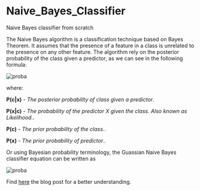 # Naive_Bayes_Classifier
Naive Bayes classifier from scratch

The Naive Bayes algorithm is a classification technique based on Bayes Theorem. It assumes that the presence of a feature in a class is unrelated to the presence on any other feature. The algorithm rely on the posterior probability of the class given a predictor, as we can see in the following formula:

![proba](https://wikimedia.org/api/rest_v1/media/math/render/svg/52bd0ca5938da89d7f9bf388dc7edcbd546c118e)

where:

**P(c\|x)** - *The posterior probability of class given a predictor*.

**P(x\|c)** - *The probability of the predictor X given the class. Also known as Likelihood.*.

**P(c)** - *The prior probability of the class.*.

**P(x)** - *The prior probability of predictor.*.

Or using Bayesian probability terminology, the Guassian Naive Bayes classifier equation can be written as

![proba](https://wikimedia.org/api/rest_v1/media/math/render/svg/d0d9f596ba491384422716b01dbe74472060d0d7)

Find [here](https://medium.com/@amindazad/classification-model-from-scratch-49f24bdd0636) the blog post for a better understanding.